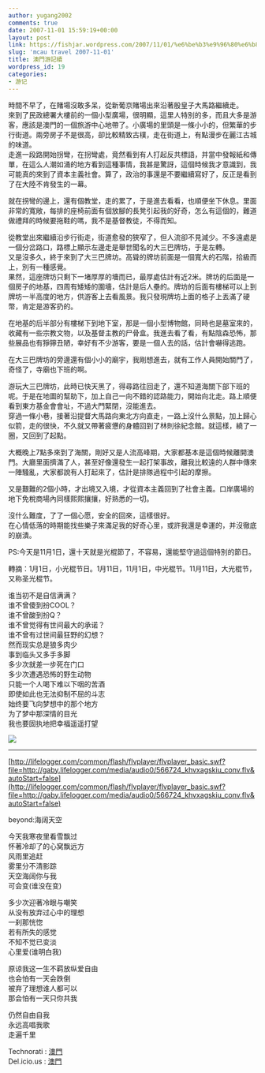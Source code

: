 ```yaml
---
author: yugang2002
comments: true
date: 2007-11-01 15:59:19+00:00
layout: post
link: https://fishjar.wordpress.com/2007/11/01/%e6%be%b3%e9%96%80%e6%b8%b8%e8%a8%98%e7%ba%8c/
slug: 'mcau travel 2007-11-01'
title: 澳門游記續
wordpress_id: 19
categories:
- 游记
---
```


時間不早了，在賭場沒敢多呆，從新葡京賭場出來沿著殷皇子大馬路繼續走。  
來到了民政總署大樓前的一個小型廣場，很明顯，這里人特別的多，而且大多是游客，應該是澳門的一個旅游中心地帶了。小廣場的里頭是一條小小的，但繁華的步行街道。兩旁房子不是很高，卻比較精致古樸，走在街道上，有點漫步在麗江古城的味道。  
走進一段路開始拐彎，在拐彎處，竟然看到有人打起反共標語，并當中發報紙和傳單，在這么人潮如涌的地方看到這種事情，我甚是驚訝，這個時候我才意識到，我可能真的來到了資本主義社會。算了，政治的事還是不要繼續寫好了，反正是看到了在大陸不肯發生的一幕。  
  
就在拐彎的邊上，還有個教堂，走的累了，于是進去看看，也順便坐下休息。里面非常的寬敞，每排的座椅前面有個放腳的長凳引起我的好奇，怎么有這個的，難道做禮拜的時候要拖鞋的嗎，我不是基督教徒，不得而知。  
  
從教堂出來繼續沿步行街走，街道愈發的狹窄了，但人流卻不見減少。不多遠處是一個分岔路口，路標上顯示左邊走是舉世聞名的大三巴牌坊，于是左轉。  
又是沒多久，終于來到了大三巴牌坊。高聳的牌坊前面是一個寬大的石階，拾級而上，別有一種感覺。  
果然，這座牌坊只剩下一堵厚厚的墻而已，最厚處估計有近2米。牌坊的后面是一個房子的地基，四周有矮矮的圍墻，估計是后人壘的。牌坊的后面有樓梯可以上到牌坊一半高度的地方，供游客上去看風景。我只發現牌坊上面的格子上丟滿了硬幣，肯定是游客扔的。  
  
在地基的后半部分有樓梯下到地下室，那是一個小型博物館，同時也是墓室來的，收藏有一些宗教文物，以及基督主教的尸骨盒。我進去看了看，有點陰森恐怖，那些展品也有猙獰丑陋，幸好有不少游客，要是一個人去的話，估計會嚇得逃跑。  
  
在大三巴牌坊的旁邊還有個小小的廟宇，我剛想進去，就有工作人員開始關門了，奇怪了，寺廟也下班的啊。  
  
游玩大三巴牌坊，此時已快天黑了，得尋路往回走了，還不知道海關下部下班的呢。于是在地圖的幫助下，加上自己一向不錯的認路能力，開始向北走。路上順便看到東方基金會會址，不過大門緊閉，沒能進去。  
穿過一條小巷，接著沿提督大馬路向東北方向直走，一路上沒什么景點，加上歸心似箭，走的很快，不久就又帶著疲憊的身體回到了林則徐紀念館。就這樣，繞了一圈，又回到了起點。  
  
大概晚上7點多來到了海關，剛好又是人流高峰期，大家都基本是這個時候離開澳門。大廳里面擠滿了人，甚至好像還發生一起打架事故，離我比較遠的人群中傳來一陣騷亂，大家都說有人打起來了，估計是排隊過程中引起的摩擦。  
  
又是艱難的2個小時，才出境又入境，才從資本主義回到了社會主義。口岸廣場的地下免稅商場內同樣熙熙攘攘，好熟悉的一切。  
  
沒什么難度，了了一個心愿，安全的回來，這樣很好。  
在心情低落的時期能找些樂子來滿足我的好奇心里，或許我還是幸運的，并沒徹底的崩潰。




  
  





PS:今天是11月1日，還十天就是光棍節了，不容易，還能堅守過這個特別的節日。  
  
轉摘：1月1日，小光棍节日。1月11日，11月1日，中光棍节。11月11日，大光棍节，又称圣光棍节。  
  
谁当初不是自信满满？  
谁不曾傻到扮COOL？  
谁不曾酸到扮Q？  
谁不曾觉得有世间最大的承诺？  
谁不曾有过世间最狂野的幻想？  
然而现实总是狼多肉少  
事到临头又多手多脚  
多少次就差一步死在门口  
多少次遭遇恐怖的野生动物  
只能一个人喝下难以下咽的苦酒  
即使如此也无法抑制不屈的斗志  
始终要飞向梦想中的那个地方  
为了梦中那深情的目光  
我也要固执地把幸福遥遥打望




[![](http://photo5.yupoo.com/20071031/001535_1305666717_m.jpg)](http://www.yupoo.com/photos/view?id=ff80808115ed700c0115f1b2543b7478)




* * *




[http://lifelogger.com/common/flash/flvplayer/flvplayer_basic.swf?file=http://gaby.lifelogger.com/media/audio0/566724_khvxagskiu_conv.flv&autoStart=false](http://lifelogger.com/common/flash/flvplayer/flvplayer_basic.swf?file=http://gaby.lifelogger.com/media/audio0/566724_khvxagskiu_conv.flv&autoStart=false)




beyond:海阔天空  
  
今天我寒夜里看雪飘过  
怀著冷却了的心窝飘远方  
风雨里追赶  
雾里分不清影踪  
天空海阔你与我  
可会变(谁没在变)  
  
多少次迎著冷眼与嘲笑  
从没有放弃过心中的理想  
一刹那恍惚  
若有所失的感觉  
不知不觉已变淡  
心里爱(谁明白我)  
  
原谅我这一生不羁放纵爱自由  
也会怕有一天会跌倒  
被弃了理想谁人都可以  
那会怕有一天只你共我  
  
仍然自由自我  
永远高唱我歌  
走遍千里





  
  Technorati : [澳門](http://technorati.com/tag/%E6%BE%B3%E9%96%80)   
Del.icio.us : [澳門](http://del.icio.us/tag/%E6%BE%B3%E9%96%80) 

